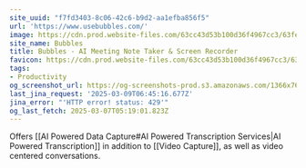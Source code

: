 ```yaml
---
site_uuid: "f7fd3403-8c06-42c6-b9d2-aa1efba856f5"
url: 'https://www.usebubbles.com/'
image: https://cdn.prod.website-files.com/63cc43d53b100d36f4967cc3/63fe740caf59842acb4f1766_og-image.png
site_name: Bubbles
title: Bubbles - AI Meeting Note Taker & Screen Recorder
favicon: https://cdn.prod.website-files.com/63cc43d53b100d36f4967cc3/63ef86e459379b136ab2486d_favicon.svg
tags:
- Productivity
og_screenshot_url: https://og-screenshots-prod.s3.amazonaws.com/1366x768/80/false/61043c6f4308c2eb65275146f772b0fbee8b495c1da34b848cfe263bdf541ba1.jpeg
last_jina_request: '2025-03-09T06:45:16.677Z'
jina_error: "'HTTP error! status: 429'"
og_last_fetch: 2025-03-07T05:19:01.823Z
---
```

Offers [[AI Powered Data Capture#AI Powered Transcription Services|AI Powered Transcription]] in addition to [[Video Capture]], as well as video centered conversations. 
